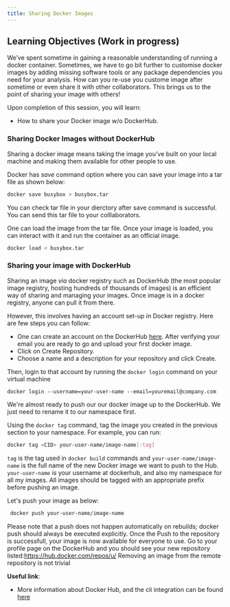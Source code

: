 ```yaml
---
title: Sharing Docker Images
---
```

## Learning Objectives (Work in progress)

We’ve spent sometime in gaining a reasonable understanding of running a docker container. Sometimes, we have to go bit further to customise docker images by adding missing software tools or any package dependencies you need for your  analysis. How can you re-use you custome image after sometime or even share it with other collaborators. This brings us to the point of sharing your image with others!

Upon completion of this session, you will learn: 

- How to share your Docker image w/o DockerHub.

### Sharing Docker Images without DockerHub

Sharing a docker image means taking the image you’ve built on your local machine and making them available for other people to use.

Docker has *save* command option where you can save your image into a tar file as shown below:

```bash
docker save busybox > busybox.tar

```
You can check tar file in your dierctory after save command is successful. You can send this tar file to your colllaborators.


One can load the image from the tar file. Once your image is loaded, you can interact with it and run the container as an official image.

```bash
docker load < busybox.tar
```

### Sharing your image with DockerHub 

Sharing an image *via* docker registry such as  DockerHub (the most popular image registry, hosting hundreds of thousands of images) is an efficient way of sharing and managing your images. Once image is in a docker registry, anyone can pull it from there. 

However, this involves having an account set-up in Docker registry. Here are few steps you can follow:

- One can create an account on the DockerHub [here](https://hub.docker.com/account/signup/). After verifying your email you are ready to go and upload your first docker image.
- Click on Create Repository.
- Choose a name  and a description for your repository and click Create.

Then, login to that account by running the ``docker login`` command on your virtual machine

```
docker login --username=your-user-name --email=youremail@company.com
```
We're almost ready to push our our docker image up to the DockerHub. We just need to rename it to our namespace first.

Using the `docker tag` command, tag the image you created in the previous section to your namespace. For example, you can run:

```bash
docker tag <CID> your-user-name/image-name[:tag]
```

`tag` is the tag used in `docker build` commands and `your-user-name/image-name` is the full name of the new Docker image we want to push to the Hub. `your-user-name` is your username at dockerhub, and also my namespace for all my images. All images should be tagged with an appropriate prefix before pushing an image.

 Let's push your image as below:

```bash
 docker push your-user-name/image-name
```

Please note that a push does not happen automatically on rebuilds; docker push should always be executed explicitly. Once the Push  to the repository is successfull, your image is now available for everyone to use. Go to your profile page on the DockerHub and you should see your new repository listed:[https://hub.docker.com/repos/u/<username>](https://hub.docker.com/repos/u/<username>)
Removing an image from the remote repository is not trivial

**Useful link**:
- More information about Docker Hub, and the cli integration can be found [here](https://docs.docker.com/docker-hub/)
